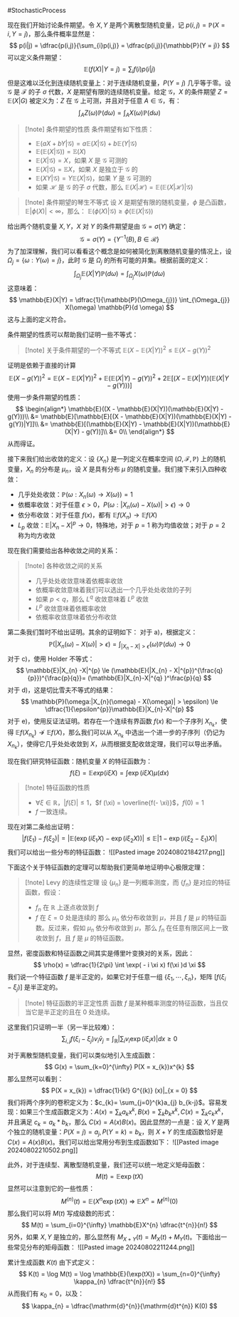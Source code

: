 #StochasticProcess 

现在我们开始讨论条件期望。令 $X,Y$ 是两个离散型随机变量，记 $p (i, j) = \mathbb{P}(X = i,Y = j)$，那么条件概率显然是：
$$
p(i|j) = \dfrac{p(i,j)}{\sum_{i}p(i,j)} = \dfrac{p(i,j)}{\mathbb{P}(Y = j)}
$$
可以定义条件期望：
$$
\mathbb{E}(f(X)|Y = j) = \sum_{i}f(i) p(i|j)
$$
但是这难以泛化到连续随机变量上：对于连续随机变量，$P(Y = j)$ 几乎等于零。设 $\mathcal{G}$ 是 $\mathcal{F}$ 的子 $\sigma$ 代数，$X$ 是期望有限的连续随机变量。给定 $\mathcal{G}$，$X$ 的条件期望 $Z = \mathbb{E}(X|G)$ 被定义为：$Z$ 在 $\mathcal{G}$ 上可测，并且对于任意 $A \in \mathcal{G}$，有：
$$
\int_{A}Z(\omega) \mathbb{P}(d  \omega) = \int_{A} X(\omega) \mathbb{P}(d \omega)
$$

>[!note] 条件期望的性质
>条件期望有如下性质：
>- $\mathbb{E}(aX+bY|\mathcal{G}) = a \mathbb{E}(X|\mathcal{G}) + b \mathbb{E}(Y|\mathcal{G})$
>- $\mathbb{E}(\mathbb{E}(X|\mathcal{G})) = \mathbb{E}(X)$
>- $\mathbb{E}(X|\mathcal{G}) = X$，如果 $X$ 是 $\mathcal{G}$ 可测的
>- $\mathbb{E}(X|\mathcal{G}) = \mathbb{E}X$，如果 $X$ 是独立于 $\mathcal{G}$ 的
>- $\mathbb{E}(XY| \mathcal{G}) = Y \mathbb{E}(X|\mathcal{G})$，如果 $Y$ 是 $\mathcal{G}$ 可测的
>- 如果 $\mathcal{H}$ 是 $\mathcal{G}$ 的子 $\sigma$ 代数，那么 $\mathbb{E}(X | \mathcal{H}) = \mathbb{E}(\mathbb{E}(X |\mathcal{H})|\mathcal{G})$

>[!note] 条件期望的琴生不等式
>设 $X$ 是期望有限的随机变量，$\phi$ 是凸函数，$\mathbb{E}|\phi (X)|< \infty$，那么：
> $\mathbb{E}(\phi (X)|\mathcal{G}) \ge \phi(\mathbb{E}(X|\mathcal{G}))$

给出两个随机变量 $X,Y$，$X$ 对 $Y$ 的条件期望是由 $\mathcal{G} = \sigma(Y)$ 确定：
$$
\mathcal{G} = \sigma(Y) = \{Y^{-1}(B),B \in \mathcal{R}\}
$$
为了加深理解，我们可以看看这个概念是如何被简化到离散随机变量的情况上，设 $\Omega_{j} = \{\omega: Y(\omega) = j\}$，此时 $\mathcal{G}$ 是 $\Omega_{j}$ 的所有可能的并集。根据前面的定义：
$$
\int_{\Omega_{j}}\mathbb{E}(X|Y) \mathbb{P}( d \omega) = \int_{\Omega_{j}} X(\omega) \mathbb{P}(d \omega)
$$
这意味着：
$$
\mathbb{E}(X|Y) = \dfrac{1}{\mathbb{P}(\Omega_{j})} \int_{\Omega_{j}}  X(\omega) \mathbb{P}(d \omega)
$$
这与上面的定义符合。

条件期望的性质可以帮助我们证明一些不等式：

>[!note] 关于条件期望的一个不等式
> $\mathbb{E}(X - \mathbb{E}(X|Y))^{2} \le \mathbb{E}(X - g(Y))^{2}$

证明是依赖于直接的计算
$$
\mathbb{E}(X - g(Y))^{2} = \mathbb{E}(X - \mathbb{E}(X|Y))^{2} + \mathbb{E}(\mathbb{E}(X|Y) - g(Y))^{2} + 2 \mathbb{E}[(X - \mathbb{E}(X|Y))(\mathbb{E}(X|Y - g(Y)))]
$$
使用一步条件期望的性质：
$$
\begin{align*}
\mathbb{E}((X - \mathbb{E}(X|Y))(\mathbb{E}(X|Y) - g(Y)))\\
&= \mathbb{E}[\mathbb{E}[(X - \mathbb{E}(X|Y))(\mathbb{E}(X|Y) - g(Y))|Y]]\\
&= \mathbb{E}[(\mathbb{E}(X|Y) - \mathbb{E}(X|Y))(\mathbb{E}(X|Y) - g(Y))]\\
&= 0\\
\end{align*}
$$
从而得证。


接下来我们给出收敛的定义：设 $\{X_{n}\}$ 是一列定义在概率空间 $(\Omega, \mathcal{F}, \mathbb{P})$ 上的随机变量，$X_{n}$ 的分布是 $\mu_{n}$，设 $X$ 是具有分布 $\mu$ 的随机变量。我们接下来引入四种收敛：
- 几乎处处收敛：$\mathbb{P}(\omega: X_{n}(\omega ) \rightarrow X (\omega)) = 1$
- 依概率收敛：对于任意 $\epsilon > 0$，$P (\omega:|X_{n}(\omega) - X (\omega)| > \epsilon) \rightarrow 0$
- 依分布收敛：对于任意 $f(x)$，都有 $\mathbb{E}f (X_{n}) \rightarrow \mathbb{E} f(X)$
- $L_{p}$ 收敛：$\mathbb{E}|X_{n}-X|^{p}\rightarrow 0$，特殊地，对于 $p=1$ 称为均值收敛；对于 $p=2$ 称为均方收敛

现在我们需要给出各种收敛之间的关系：
>[!note] 各种收敛之间的关系
>- 几乎处处收敛意味着依概率收敛
>- 依概率收敛意味着我们可以选出一个几乎处处收敛的子列
>- 如果 $p<q$，那么 $L^{q}$ 收敛意味着 $L^{p}$ 收敛
>- $L^{p}$ 收敛意味着依概率收敛
>- 依概率收敛意味着依分布收敛

第二条我们暂时不给出证明。其余的证明如下：
对于 a)，根据定义：
$$
\mathbb{P}(|X_{n}(\omega) - X(\omega)| > \epsilon) = \int_{|X_{n} - X| > \epsilon}(\omega) \mathbb{P}(d \omega) \rightarrow  0
$$
对于 c)，使用 Holder 不等式：
$$
\mathbb{E}|X_{n} -X|^{p} \le (\mathbb{E}(|X_{n} - X|^{p})^{\frac{q}{p}})^{\frac{p}{q}}= (\mathbb{E}|X_{n}-X|^{q}  )^\frac{p}{q}
$$
对于 d)，这是切比雪夫不等式的结果：
$$
\mathbb{P}(\omega:|X_{n}(\omega) - X(\omega)| > \epsilon) \le  \dfrac{1}{\epsilon^{p}}\mathbb{E}|X_{n}-X|^{p}
$$
对于 e)，使用反证法证明。若存在一个连续有界函数 $f(x)$ 和一个子序列 $X_{n_{k}}$，使得 $\mathbb{E} f (X_{n_{k}}) \not \rightarrow \mathbb{E} f(X)$，那么我们可以从 $X_{n_{k}}$ 中选出一个进一步的子序列（仍记为 $X_{n_{k}}$），使得它几乎处处收敛到 $X$，从而根据支配收敛定理，我们可以导出矛盾。

现在我们研究特征函数：随机变量 $X$ 的特征函数为：
$$
f(\xi ) = \mathbb{E}exp(i \xi X) = \int \exp(i \xi X) \mu(dx)
$$
>[!note] 特征函数的性质
>- $\forall \xi \in \mathbb{R}$，$|f (\xi) | \le 1$，$f (\xi) = \overline{f(- \xi)}$，$f(0)=1$
>- $f$ 一致连续。

现在对第二条给出证明：
$$
|f(\xi _{1}) - f(\xi _{2})| = |\mathbb{E}(\exp(i \xi _{1}X) - \exp(i \xi_{2}X ))| \le \mathbb{E} |1 - \exp(i (\xi _{2} - \xi _{1})X)|
$$
我们可以给出一些分布的特征函数：
![[Pasted image 20240802184217.png]]

下面这个关于特征函数的定理可以帮助我们更简单地证明中心极限定理：
>[!note] Levy 的连续性定理
>设 $\{\mu_{n}\}$ 是一列概率测度，而 $\{f_{n}\}$ 是对应的特征函数，假设：
>- $f_{n}$ 在 $\mathbb{R}$ 上逐点收敛到 $f$
>- $f$ 在 $\xi = 0$ 处是连续的
>那么 $\mu_{n}$ 依分布收敛到 $\mu$，并且 $f$ 是 $\mu$ 的特征函数。反过来，假如 $\mu_{n}$ 依分布收敛到 $\mu$，那么 $f_{n}$ 在任意有限区间上一致收敛到 $f$，且 $f$ 是 $\mu$ 的特征函数。

显然，密度函数和特征函数之间其实是傅里叶变换对的关系，因此：
$$
\rho(x) = \dfrac{1}{2\pi} \int \exp( - i \xi x) f(\xi )d \xi  
$$
我们说一个特征函数 $f$ 是半正定的，如果它对于任意一组 $\{\xi_{1} , \cdots ,\xi_{n}\}$，矩阵 $[f(\xi _{i} - \xi_{j})]$ 是半正定的。

>[!note] 特征函数的半正定性质
>函数 $f$ 是某种概率测度的特征函数，当且仅当它是半正定的且在 0 处连续。

这里我们只证明一半（另一半比较难）：
$$
\sum_{i,j} f(\xi_{i} - \xi_{j}) v_{i} \bar v_{j} = \int_{\mathbb{R}} \left|\sum_{i} v_{i}\exp(i \xi _{i}x)\right| dx \ge  0
$$

对于离散型随机变量，我们可以类似地引入生成函数：
$$
G(x) = \sum_{k=0}^{\infty} P(X = x_{k})x^{k}
$$
那么显然可以看到：
$$
P(X = x_{k}) = \dfrac{1}{k!} G^{(k)} (x)|_{x = 0}
$$
我们将两个序列的卷积定义为：$c_{k}= \sum_{j=0}^{k}a_{j} b_{k-j}$。容易发现：如果三个生成函数定义为：$A (x) = \sum_{k} a_{k}x^{k}, B (x) = \sum_{k} b_{k} x^{k}, C (x) = \sum_{k} c_{k}x^{k}$，并且满足 $c_{k} = a_{k}* b_{k}$，那么 $C (x) = A(x)B(x)$。因此显然的一点是：设 $X,Y$ 是两个独立的随机变量：$P (X=j) = a_{j} , P (Y = k) = b_{k}$，则 $X+Y$ 的生成函数恰好是 $C (x) = A(x)B(x)$。我们可以给出常用分布到生成函数如下：
![[Pasted image 20240802210502.png]]

此外，对于连续型、离散型随机变量，我们还可以统一地定义矩母函数：
$$
M(t) = \mathbb{E} \exp(tX) 
$$
显然可以注意到它的一些性质：
$$
M^{(n)} (t) = \mathbb{E}(X^{n} \exp(tX)) \ \Rightarrow\ \mathbb{E}X^{n} = M^{(n)}(0)
$$
那么我们可以将 $M(t)$ 写成级数的形式：
$$
M(t) = \sum_{i=0}^{\infty} \mathbb{E}X^{n} \dfrac{t^{n}}{n!}
$$
另外，如果 $X,Y$ 是独立的，那么显然有 $M_{X+Y}(t)  = M_{X}(t) + M_{Y}(t)$。下面给出一些常见分布的矩母函数：
![[Pasted image 20240802211244.png]]

累计生成函数 $K(t)$ 由下式定义：
$$
K(t) = \log M(t) = \log \mathbb{E}(\exp(tX)) = \sum_{n=0}^{\infty} \kappa_{n} \dfrac{t^{n}}{n!}
$$
从而我们有 $\kappa_{0} = 0$，以及：
$$
\kappa_{n} = \dfrac{\mathrm{d}^{n}}{\mathrm{d}t^{n}} K(0)
$$

